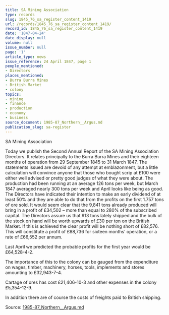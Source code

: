 ```yaml
---
title: SA Mining Association
type: records
slug: 1845_76_sa_register_content_1419
url: /records/1845_76_sa_register_content_1419/
record_id: 1845_76_sa_register_content_1419
date: '1847-04-24'
date_display: null
volume: null
issue_number: null
page: '1'
article_type: news
issue_reference: 24 April 1847, page 1
people_mentioned:
- Directors
places_mentioned:
- Burra Burra Mines
- British Market
- colony
topics:
- mining
- finance
- production
- economy
- business
source_document: 1985-87_Northern__Argus.md
publication_slug: sa-register
---
```


SA Mining Association

Today we publish the Second Annual Report of the SA Mining Association Directors. It relates principally to the Burra Burra Mines and their eighteen months of operation from 29 September 1845 to 31 March 1847.  The statements issued are devoid of any attempt at emblazonment, but a little calculation will convince anyone that those who bought scrip at £100 were either well advised or pretty good judges of what they were about.  The production had been running at an average 126 tons per week, but March 1847 averaged nearly 300 tons per week and April looks like being as good.  The Directors have indicated their intention to make an early dividend of at least 50% and they are able to do that from the profits on the first 1.757 tons of ore sold.  It would seem clear that the 9,841 tons already produced will bring in a profit of £34,502 – more than equal to 280% of the subscribed capital.  The Directors assure us that 913 tons lately shipped and the bulk of the stock on hand will be worth upwards of £30 per ton on the British Market.  If this is achieved the clear profit will be nothing short of £82,576.  This will constitute a profit of £88,736 for sixteen months’ operation, or a rate of £66,552 per annum.

Last April we predicted the probable profits for the first year would be £64,528-4-2.

The importance of this to the colony can be gauged from the expenditure on wages, timber, machinery, horses, tools, implements and stores amounting to £32,943-7-4.

Cartage of ores has cost £21,406-10-3 and other expenses in the colony £5,354-12-9.

In addition there are of course the costs of freights paid to British shipping.

Source: [1985-87_Northern__Argus.md](/downloads/markdown/1985-87_Northern__Argus.md)
